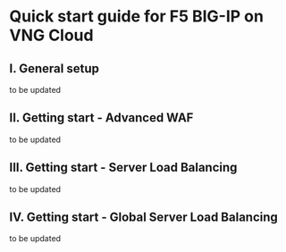 # Quick start guide for F5 BIG-IP on VNG Cloud
## I. General setup
to be updated
## II. Getting start - Advanced WAF
to be updated
## III. Getting start - Server Load Balancing
to be updated
## IV. Getting start - Global Server Load Balancing
to be updated

